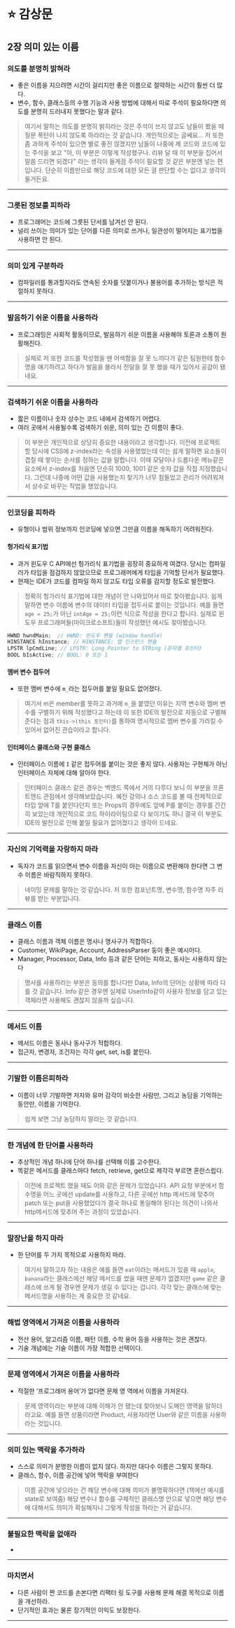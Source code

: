 # ⭐ 감상문

## 2장 의미 있는 이름

### 의도를 분명히 밝혀라

- 좋은 이름을 지으려면 시간이 걸리지만 좋은 이름으로 절약하는 시간이 훨씬 더 많다.
- 변수, 함수, 클래스등의 수행 기능과 사용 방법에 대해서 따로 주석이 필요하다면 의도를 분명히 드러내지 못했다는 말과 같다.

> 여기서 말하는 의도를 분명히 밝히라는 것은 주석이 쓰지 않고도 남들이 봤을 때 질문 폭탄이 나지 않도록 하라라는 것 같습니다. 개인적으로는 글쎄요... 저 또한 좀 과하게 주석이 있으면 별로 좋진 않겠지만 남들이 나중에 제 코드와 코드에 있는 주석을 보고 "아, 이 부분은 이렇게 작성했구나. 리뷰 달 때 이 부분을 집어서 말씀 드리면 되겠다" 라는 생각이 들게끔 주석이 필요할 것 같은 부분엔 넣는 편입니다. 단순히 이름만으로 해당 코드에 대한 모든 걸 판단할 수는 없다고 생각이 들거든요.

---

### 그릇된 정보를 피하라

- 프로그래머는 코드에 그릇된 단서를 남겨선 안 된다.
- 널리 쓰이는 의미가 있는 단어를 다른 의미로 쓰거나, 일관성이 떨어지는 표기법을 사용하면 안 된다.

---

### 의미 있게 구분하라

- 컴파일러를 통과할지라도 연속된 숫자를 덧붙이거나 불용어를 추가하는 방식은 적절하지 못하다.

---

### 발음하기 쉬운 이름을 사용하라

- 프로그래밍은 사회적 활동이므로, 발음하기 쉬운 이름을 사용해야 토론과 소통이 원활해진다.

> 실제로 저 또한 코드를 작성했을 땐 어색함을 잘 못 느끼다가 같은 팀원한테 함수명을 얘기하려고 하다가 발음을 몰라서 전달을 잘 못 했을 때가 있어서 공감이 됐네요.

---

### 검색하기 쉬운 이름을 사용하라

- 짧은 이름이나 숫자 상수는 코드 내에서 검색하기 어렵다.
- 여러 곳에서 사용될수록 검색하기 쉬운, 의미 있는 긴 이름이 좋다.

> 이 부분은 개인적으로 상당히 중요한 내용이라고 생각합니다. 이전에 프로젝트 할 당시에 CSS에 z-index라는 속성을 사용했었는데 이는 쉽게 말하면 요소들이 겹칠 때 쌓이는 순서를 정하는 값을 말합니다. 이때 모달이나 드롭다운 메뉴같은 요소에서 z-index를 처음엔 단순히 1000, 1001 같은 숫자 값을 직접 지정했습니다. 그런데 나중에 어떤 값을 사용했는지 찾기가 너무 힘들었고 관리가 어려워져서 상수로 바꾸는 작업을 했었습니다.
---

### 인코딩을 피하라

- 유형이나 범위 정보까지 인코딩에 넣으면 그만큼 이름을 해독하기 어려워진다.

#### 헝가리식 표기법

- 과거 윈도우 C API에선 헝가리식 표기법을 굉장히 중요하게 여겼다. 당시는 컴파일러가 타입을 점검하지 않았으므로 프로그래머에게 타입을 기억할 단서가 필요했다.
- 현재는 IDE가 코드를 컴파일 하지 않고도 타입 오류를 감지할 정도로 발전했다.

> 정확히 헝가리식 표기법에 대한 개념이 안 나와있어서 따로 찾아봤습니다. 쉽게 말하면 변수 이름에 변수의 데이터 타입을 접두사로 붙이는 것입니다. 예를 들면 `age = 25;`가 아닌 `intAge = 25;`이런 식으로 작성을 한다고 합니다. 실제로 윈도우 프로그래머들(마이크로소프트)들이 작성했던 예시도 찾아봤습니다.

```c
HWND hwndMain;  // HWND: 윈도우 핸들 (window handle)
HINSTANCE hInstance; // HINSTANCE: 앱 인스턴스 핸들
LPSTR lpCmdLine; // LPSTR: Long Pointer to STRing (문자열 포인터)
BOOL bIsActive; // BOOL: 0 또는 1
```

#### 멤버 변수 접두어

- 또한 멤버 변수에 `m_`라는 접두어를 붙일 필요도 없어졌다.

> 여기서 m은 member를 뜻하고 과거에 `m_`을 붙였던 이유는 지역 변수와 멤버 변수를 구별하기 위해 작성했다고 하는데 이 또한 IDE의 발전으로 자동으로 구별해준다는 점과 `this->(this 포인터)`를 통하여 명시적으로 멤버 변수를 가리킬 수 있어서 없어진 관습이라고 합니다.

#### 인터페이스 클래스와 구현 클래스

- 인터페이스 이름에 `I` 같은 접두어를 붙이는 것은 좋지 않다. 사용자는 구현체가 아닌 인터페이스 자체에 대해 알아야 한다.

> 인터페이스 클래스 같은 경우는 백엔드 쪽에서 거의 다루다 보니 이 부분을 프론트엔드 관점에서 생각해보았습니다. 예전 강의나 소스 코드를 볼 때 전체적으로 타입 앞에 T를 붙인다던지 또는 Props의 경우에도 앞에 P를 붙이는 경우를 간간히 보았는데 개인적으로 코드 하이라이팅으로 다 보이기도 하니 결국 이 부분도 IDE의 발전으로 인해 붙일 필요가 없어졌다고 생각이 드네요.

---

### 자신의 기억력을 자랑하지 마라

- 독자가 코드를 읽으면서 변수 이름을 자신이 아는 이름으로 변환해야 한다면 그
변수 이름은 바람직하지 못하다.

> 네이밍 문제를 말하는 것 같습니다. 저 또한 컴포넌트명, 변수명, 함수명 자주 리뷰를 받는 부분입니다.  

---

### 클래스 이름

- 클래스 이름과 객체 이름은 명사나 명사구가 적합하다.
- Customer, WikiPage, Account, AddressParser 둥이 좋은 예시이다.
- Manager, Processor, Data, Info 등과 같은 단어는 피하고, 동사는 사용하지 않는다

> 명사를 사용하라는 부분은 동의를 합니다만 Data, Info의 단어는 상황에 따라 다를 것 같습니다. Info 같은 경우엔 실제로 UserInfo같이 사용자 정보를 담고 있는 객체라면 사용해도 괜찮지 않을까 싶습니다.

---

### 메서드 이름

- 메서드 이름은 동사나 동사구가 적합하다.
- 접근자, 변경자, 조건자는 각각 get, set, is를 붙인다.

---

### 기발한 이름은피하라

- 이름이 너무 기발하면 저자와 유머 감각이 비슷한 사람만, 그리고 농담을 기억하는 동안만, 이름을 기억한다.

> 쉽게 보면 그냥 농담하지 말라는 것 같습니다.

---

### 한 개념에 한 단어를 사용하라

- 추상적인 개념 하나에 단어 하나를 선택해 이를 고수한다.
- 똑같은 메서드를 클래스마다 fetch, retrieve, get으로 제각각 부르면 혼란스럽다.

> 이전에 프로젝트 했을 때도 이와 같은 문제가 있었습니다. API 요청 부분에서 함수명을 어느 곳에선 update를 사용하고, 다른 곳에선 http 메서드에 맞추어 patch 또는 put을 사용했었다가 결국 하나로 통일해야 된다는 의견이 나와서 http메서드에 맞추어 주는 과정이 있었습니다.

---

### 말장난을 하지 마라

- 한 단어를 두 가지 목적으로 사용하지 마라.

> 여기서 말하고자 하는 내용은 예를 들면 `eat`이라는 메서드가 있을 때 `apple`, `banana`라는 클래스에선 해당 메서드를 썼을 때엔 문제가 없겠지만 `game` 같은 클래스에 쓰게 될 경우엔 문제가 생길 수 있다는 겁니다. 각각 맞는 클래스에 맞는 메서드명을 사용하는 게 중요한 것 같네요.

---

### 해법 영역에서 가져온 이름을 사용하라

- 전산 용어, 알고리즘 이름, 패턴 이름, 수학 용어 등을 사용하는 것은 괜찮다.
- 기술 개념에는 기술 이름이 가장 적합한 선택이다.

---

### 문제 영역에서 가져온 이름을 사용하라

- 적절한 ‘프로그래머 용어’가 없다면 문제 영 역에서 이름을 가져온다.

> 문제 영역이라는 부분에 대해 이해가 안 됐는데 찾아보니 도메인 영역을 말하더라고요. 예를 들면 상품이라면 Product, 사용자라면 User와 같은 이름을 사용하라는 것입니다.

---

### 의미 있는 맥락을 추가하라

- 스스로 의미가 분명한 이름이 없지 않다. 하지만 대다수 이름은 그렇지 못하다.
- 클래스, 함수, 이름 공간에 넣어 맥락을 부여한다

> 이름 공간에 넣으라는 건 해당 변수에 대해 의미가 불명확하다면 (책에선 예시를 state로 보여줌) 해당 변수나 함수를 구체적인 클래스명 안으로 넣으면 해당 변수에 대해서도 의미가 확실해지니 그렇게 작성을 하라는 거 같습니다.

---

### 불필요한 맥락을 없애라

-

---

### 마치면서

- 다른 사람이 짠 코드를 손본다면 리팩터 링 도구를 사용해 문제 해결 목적으로 이름을 개선하라.
- 단기적인 효과는 물론 장기적인 이익도 보장한다.

---
